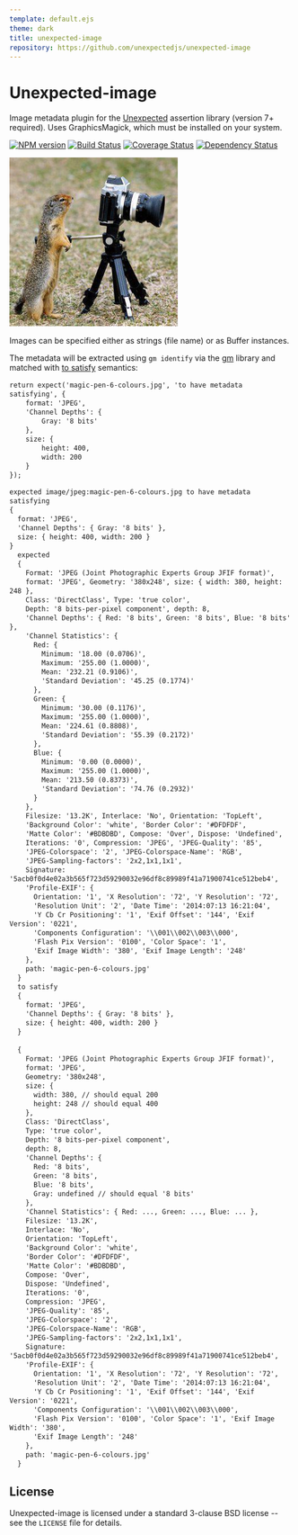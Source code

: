 ```yaml
---
template: default.ejs
theme: dark
title: unexpected-image
repository: https://github.com/unexpectedjs/unexpected-image
---
```


# Unexpected-image

Image metadata plugin for the [Unexpected](https://unexpected.js.org/) assertion library (version 7+ required). Uses GraphicsMagick, which must be installed on your system.

[![NPM version](https://badge.fury.io/js/unexpected-image.svg)](http://badge.fury.io/js/unexpected-image)
[![Build Status](https://travis-ci.org/unexpectedjs/unexpected-image.svg?branch=master)](https://travis-ci.org/unexpectedjs/unexpected-image)
[![Coverage Status](https://coveralls.io/repos/unexpectedjs/unexpected-image/badge.svg)](https://coveralls.io/r/unexpectedjs/unexpected-image)
[![Dependency Status](https://david-dm.org/unexpectedjs/unexpected-image.svg)](https://david-dm.org/unexpectedjs/unexpected-image)

![Unexpected Image (paparazzi)](animal-paparazzi.jpg)

Images can be specified either as strings (file name) or as Buffer instances.

The metadata will be extracted using `gm identify` via the [gm](http://aheckmann.github.io/gm/)
library and matched with
[to satisfy](https://unexpectedjs.github.io/assertions/any/to-satisfy/) semantics:


```js#async:true
return expect('magic-pen-6-colours.jpg', 'to have metadata satisfying', {
    format: 'JPEG',
    'Channel Depths': {
        Gray: '8 bits'
    },
    size: {
        height: 400,
        width: 200
    }
});
```

```output
expected image/jpeg:magic-pen-6-colours.jpg to have metadata satisfying
{
  format: 'JPEG',
  'Channel Depths': { Gray: '8 bits' },
  size: { height: 400, width: 200 }
}
  expected
  {
    Format: 'JPEG (Joint Photographic Experts Group JFIF format)',
    format: 'JPEG', Geometry: '380x248', size: { width: 380, height: 248 },
    Class: 'DirectClass', Type: 'true color',
    Depth: '8 bits-per-pixel component', depth: 8,
    'Channel Depths': { Red: '8 bits', Green: '8 bits', Blue: '8 bits' },
    'Channel Statistics': {
      Red: {
        Minimum: '18.00 (0.0706)',
        Maximum: '255.00 (1.0000)',
        Mean: '232.21 (0.9106)',
        'Standard Deviation': '45.25 (0.1774)'
      },
      Green: {
        Minimum: '30.00 (0.1176)',
        Maximum: '255.00 (1.0000)',
        Mean: '224.61 (0.8808)',
        'Standard Deviation': '55.39 (0.2172)'
      },
      Blue: {
        Minimum: '0.00 (0.0000)',
        Maximum: '255.00 (1.0000)',
        Mean: '213.50 (0.8373)',
        'Standard Deviation': '74.76 (0.2932)'
      }
    },
    Filesize: '13.2K', Interlace: 'No', Orientation: 'TopLeft',
    'Background Color': 'white', 'Border Color': '#DFDFDF',
    'Matte Color': '#BDBDBD', Compose: 'Over', Dispose: 'Undefined',
    Iterations: '0', Compression: 'JPEG', 'JPEG-Quality': '85',
    'JPEG-Colorspace': '2', 'JPEG-Colorspace-Name': 'RGB',
    'JPEG-Sampling-factors': '2x2,1x1,1x1',
    Signature: '5acb0f0d4e02a3b565f723d59290032e96df8c89989f41a71900741ce512beb4',
    'Profile-EXIF': {
      Orientation: '1', 'X Resolution': '72', 'Y Resolution': '72',
      'Resolution Unit': '2', 'Date Time': '2014:07:13 16:21:04',
      'Y Cb Cr Positioning': '1', 'Exif Offset': '144', 'Exif Version': '0221',
      'Components Configuration': '\\001\\002\\003\\000',
      'Flash Pix Version': '0100', 'Color Space': '1',
      'Exif Image Width': '380', 'Exif Image Length': '248'
    },
    path: 'magic-pen-6-colours.jpg'
  }
  to satisfy
  {
    format: 'JPEG',
    'Channel Depths': { Gray: '8 bits' },
    size: { height: 400, width: 200 }
  }

  {
    Format: 'JPEG (Joint Photographic Experts Group JFIF format)',
    format: 'JPEG',
    Geometry: '380x248',
    size: {
      width: 380, // should equal 200
      height: 248 // should equal 400
    },
    Class: 'DirectClass',
    Type: 'true color',
    Depth: '8 bits-per-pixel component',
    depth: 8,
    'Channel Depths': {
      Red: '8 bits',
      Green: '8 bits',
      Blue: '8 bits',
      Gray: undefined // should equal '8 bits'
    },
    'Channel Statistics': { Red: ..., Green: ..., Blue: ... },
    Filesize: '13.2K',
    Interlace: 'No',
    Orientation: 'TopLeft',
    'Background Color': 'white',
    'Border Color': '#DFDFDF',
    'Matte Color': '#BDBDBD',
    Compose: 'Over',
    Dispose: 'Undefined',
    Iterations: '0',
    Compression: 'JPEG',
    'JPEG-Quality': '85',
    'JPEG-Colorspace': '2',
    'JPEG-Colorspace-Name': 'RGB',
    'JPEG-Sampling-factors': '2x2,1x1,1x1',
    Signature: '5acb0f0d4e02a3b565f723d59290032e96df8c89989f41a71900741ce512beb4',
    'Profile-EXIF': {
      Orientation: '1', 'X Resolution': '72', 'Y Resolution': '72',
      'Resolution Unit': '2', 'Date Time': '2014:07:13 16:21:04',
      'Y Cb Cr Positioning': '1', 'Exif Offset': '144', 'Exif Version': '0221',
      'Components Configuration': '\\001\\002\\003\\000',
      'Flash Pix Version': '0100', 'Color Space': '1', 'Exif Image Width': '380',
      'Exif Image Length': '248'
    },
    path: 'magic-pen-6-colours.jpg'
  }
```

License
-------

Unexpected-image is licensed under a standard 3-clause BSD license -- see
the `LICENSE` file for details.
